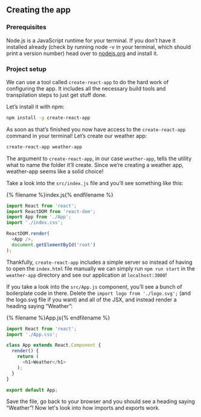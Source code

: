 ## Creating the app

### Prerequisites

Node.js is a JavaScript runtime for your terminal. If you don’t have it installed already (check by running node -v in your terminal, which should print a version number) head over to [nodejs.org](http://nodejs.org) and install it.

### Project setup

We can use a tool called `create-react-app` to do the hard work of configuring the app. It includes all the necessary build tools and transpilation steps to just get stuff done.

Let’s install it with npm:
```sh
npm install -g create-react-app
```

As soon as that’s finished you now have access to the `create-react-app` command in your terminal! Let’s create our weather app:

```sh
create-react-app weather-app
```

The argument to `create-react-app`, in our case `weather-app`, tells the utility what to name the folder it’ll create. Since we’re creating a weather app, weather-app seems like a solid choice!

Take a look into the `src/index.js` file and you’ll see something like this:

{% filename %}index.js{% endfilename %}
```js
import React from 'react';
import ReactDOM from 'react-dom';
import App from './App';
import './index.css';

ReactDOM.render(
  <App />,
  document.getElementById('root')
);
```

Thankfully, `create-react-app` includes a simple server so instead of having to open the `index.html` file manually we can simply run `npm run start` in the `weather-app` directory and see our application at `localhost:3000`!

If you take a look into the `src/App.js` component, you’ll see a bunch of boilerplate code in there. Delete the `import logo from './logo.svg';` (and the logo.svg file if you want) and all of the JSX, and instead render a heading saying “Weather”:

{% filename %}App.js{% endfilename %}
```js
import React from 'react';
import './App.css';

class App extends React.Component {
  render() {
    return (
      <h1>Weather</h1>
    );
  }
}

export default App;
```

Save the file, go back to your browser and you should see a heading saying “Weather”! Now let's look into how imports and exports work.
